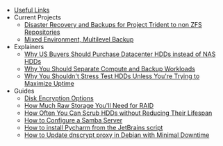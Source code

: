 * [Useful Links](https://github.com/jdrch/Hardware/wiki/Useful-Links)
* Current Projects
  * [Disaster Recovery and Backups for Project Trident to non ZFS Repositories](https://github.com/jdrch/Hardware/wiki/Disaster-Recovery-and-Backups-for-Project-Trident-to-non-ZFS-Repositories)
  * [Mixed Environment, Multilevel Backup](https://github.com/jdrch/Hardware/wiki/Mixed-Environment-(Windows,-Linux,-BSD)-Multilevel-Backup)
* Explainers
  * [Why US Buyers Should Purchase Datacenter HDDs instead of NAS HDDs](https://github.com/jdrch/Hardware/wiki/Why-US-Buyers-Should-Purchase-Datacenter-HDDs-instead-of-NAS-HDDs)
  * [Why You Should Separate Compute and Backup Workloads](https://github.com/jdrch/Hardware/wiki/Why-You-Should-Separate-Compute-and-Backup-Workloads)
  * [Why You Shouldn't Stress Test HDDs Unless You're Trying to Maximize Uptime](https://github.com/jdrch/Hardware/wiki/Why-You-Shouldn't-Stress-Test-HDDs-Unless-You're-Trying-to-Maximize-Uptime)
* Guides
  * [Disk Encryption Options](https://github.com/jdrch/Hardware/wiki/Disk-Encryption-Options)
  * [How Much Raw Storage You'll Need for RAID](https://github.com/jdrch/Hardware/wiki/How-Much-Raw-Storage-You'll-Need-for-RAID)
  * [How Often You Can Scrub HDDs without Reducing Their Lifespan](https://github.com/jdrch/Hardware/wiki/How-Often-You-Can-Scrub-HDDs-without-Reducing-Their-Lifespan)
  * [How to Configure a Samba Server](https://github.com/jdrch/Hardware/wiki/How-To-Configure-a-Samba-Server)
  * [How to install Pycharm from the JetBrains script](https://github.com/jdrch/Hardware/wiki/How-to-install-Pycharm-from-the-JetBrains-script)
  * [How to Update dnscrypt proxy in Debian with Minimal Downtime](https://github.com/jdrch/Hardware/wiki/How-to-Update-dnscrypt-proxy-in-Debian-with-Minimal-Downtime)


